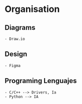 
# Organisation

## Diagrams
    - Draw.io

## Design 
    - Figma

## Programing Lenguajes
    - C/C++ --> Drivers, Ia
    - Python --> IA
    
